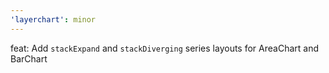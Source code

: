 ```yaml
---
'layerchart': minor
---
```


feat: Add `stackExpand` and `stackDiverging` series layouts for AreaChart and BarChart
